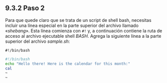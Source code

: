 ## 9.3.2 Paso 2
Para que quede claro que se trata de un script de shell bash, necesitas incluir una línea especial en la parte superior del archivo llamado «_shebang_». Esta línea comienza con `#!` y, a continuación contiene la ruta de acceso al archivo ejecutable shell _BASH_. Agrega la siguiente línea a la parte superior del archivo _sample.sh_:

	#!/bin/bash

```bash
#!/bin/bash
echo "Hello there! Here is the calendar for this month:"                      
cal                                                                           
~                                                                          
~                                                                         
```